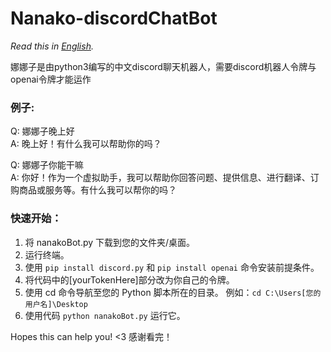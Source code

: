 # Nanako-discordChatBot
*Read this in [English](README_en.md).*


娜娜子是由python3编写的中文discord聊天机器人，需要discord机器人令牌与openai令牌才能运作

### 例子:
Q: 娜娜子晚上好<br>
A: 晚上好！有什么我可以帮助你的吗？

Q: 娜娜子你能干嘛<br>
A: 你好！作为一个虚拟助手，我可以帮助你回答问题、提供信息、进行翻译、订购商品或服务等。有什么我可以帮你的吗？

### 快速开始：
1. 将 nanakoBot.py 下载到您的文件夹/桌面。
2. 运行终端。
3. 使用 `pip install discord.py` 和 `pip install openai` 命令安装前提条件。
4. 将代码中的[yourTokenHere]部分改为你自己的令牌。
5. 使用 cd 命令导航至您的 Python 脚本所在的目录。
   例如：`cd C:\Users[您的用户名]\Desktop`
6. 使用代码 `python nanakoBot.py` 运行它。

Hopes this can help you! <3 感谢看完！
